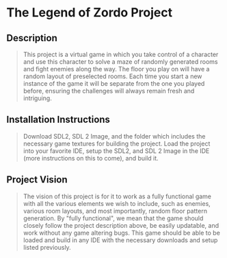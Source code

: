 # The Legend of Zordo Project

## Description
> This project is a virtual game in which you take control of a character and use this character to solve a maze of randomly generated rooms and fight enemies along the way. The floor you play on will have a random layout of preselected rooms. Each time you start a new instance of the game it will be separate from the one you played before, ensuring the challenges will always remain fresh and intriguing.
> 

## Installation Instructions
> Download SDL2, SDL 2 Image, and the folder which includes the necessary game textures for building the project. Load the project into your favorite IDE, setup the SDL2, and SDL 2 Image in the IDE (more instructions on this to come), and build it.
> 

## Project Vision
> The vision of this project is for it to work as a fully functional game with all the various elements we wish to include, such as enemies, various room layouts, and most importantly, random floor pattern generation. By "fully functional", we mean that the game should closely follow the project description above, be easily updatable, and work without any game altering bugs. This game should be able to be loaded and build in any IDE with the necessary downloads and setup listed previously.
